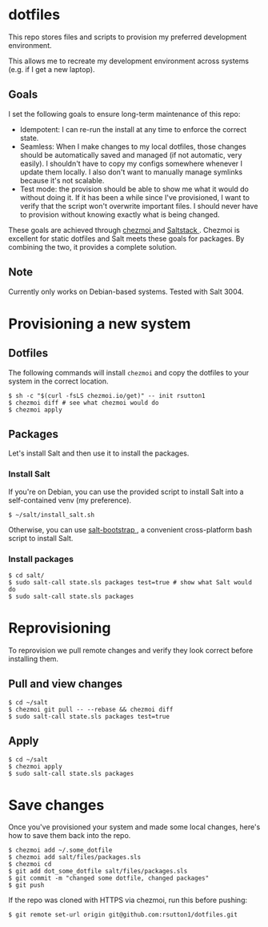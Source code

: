 # dotfiles

This repo stores files and scripts to provision my preferred development
environment.

This allows me to recreate my development environment across systems (e.g. if I
get a new laptop).

## Goals

I set the following goals to ensure long-term maintenance of this repo:

  - Idempotent: I can re-run the install at any time to enforce the correct
    state.
  - Seamless: When I make changes to my local dotfiles, those changes should be
    automatically saved and managed (if not automatic, very easily). I
    shouldn't have to copy my configs somewhere whenever I update them locally.
    I also don't want to manually manage symlinks because it's not scalable.
  - Test mode: the provision should be able to show me what it would do without
    doing it. If it has been a while since I've provisioned, I want to verify
    that the script won't overwrite important files. I should never have to
    provision without knowing exactly what is being changed.

These goals are achieved through [ chezmoi ](https://www.chezmoi.io/) and [
Saltstack ](https://saltproject.io/). Chezmoi is excellent for static dotfiles
and Salt meets these goals for packages. By combining the two, it provides a
complete solution.

## Note

Currently only works on Debian-based systems. Tested with Salt 3004.

# Provisioning a new system

## Dotfiles

The following commands will install `chezmoi` and copy the dotfiles to your
system in the correct location.

```
$ sh -c "$(curl -fsLS chezmoi.io/get)" -- init rsutton1
$ chezmoi diff # see what chezmoi would do
$ chezmoi apply
```

## Packages

Let's install Salt and then use it to install the packages.

### Install Salt

If you're on Debian, you can use the provided script to install Salt into a
self-contained venv (my preference).

```
$ ~/salt/install_salt.sh
```

Otherwise, you can use [ salt-bootstrap
](https://github.com/saltstack/salt-bootstrap#install-using-curl), a convenient
cross-platform bash script to install Salt.

### Install packages

```
$ cd salt/
$ sudo salt-call state.sls packages test=true # show what Salt would do
$ sudo salt-call state.sls packages
```

# Reprovisioning

To reprovision we pull remote changes and verify they look correct before
installing them.

## Pull and view changes

```
$ cd ~/salt
$ chezmoi git pull -- --rebase && chezmoi diff
$ sudo salt-call state.sls packages test=true
```

## Apply

```
$ cd ~/salt
$ chezmoi apply
$ sudo salt-call state.sls packages
```

# Save changes

Once you've provisioned your system and made some local changes, here's how to
save them back into the repo.

```
$ chezmoi add ~/.some_dotfile
$ chezmoi add salt/files/packages.sls
$ chezmoi cd
$ git add dot_some_dotfile salt/files/packages.sls
$ git commit -m "changed some dotfile, changed packages"
$ git push
```

If the repo was cloned with HTTPS via chezmoi, run this before pushing:

```
$ git remote set-url origin git@github.com:rsutton1/dotfiles.git
```
